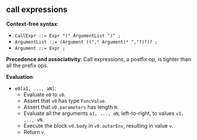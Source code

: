 ## call expressions

**Context-free syntax**:

* `CallExpr ::= Expr "(" ArgumentList ")" ;`
* `ArgumentList ::= (Argument (("," Argument)* ","?)?)? ;`
* `Argument ::= Expr ;`

**Precedence and associativity**: Call expressions, a postfix op, is tighter
than all the prefix ops.

**Evaluation**:

* `e0[a1, ..., aN]`:
    * Evaluate `e0` to `v0`.
    * Assert that `v0` has type `FuncValue`.
    * Assert that `v0.parameters` has length `N`.
    * Evaluate all the arguments `a1, ..., aN`, left-to-right, to values
      `v1, ..., vN`.
    * Execute the block `v0.body` in `v0.outerEnv`, resulting in value `v`.
    * Return `v`.

